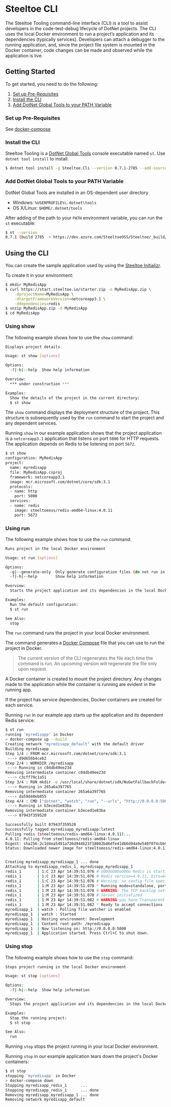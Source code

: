 # Steeltoe CLI

The Steeltoe Tooling command-line interface (CLI) is a tool to assist developers in the code-test-debug lifecycle of DotNet projects.
The CLI uses the local Docker environment to run a project’s application and its dependencies (typically services).
Developers can attach a debugger to the running application, and, since the project file system is mounted in the Docker container, code changes can be made and observed while the application is live.

## Getting Started

To get started, you need to do the following:

1. <a href="#steeltoe-dev-tools-pre-requisites">Set up Pre-Requisites</a>
1. <a href="#steeltoe-dev-tools-install-cli">Install the CLI</a>
1. <a href="#steeltoe-dev-tools-add-dotnet-global-tools-path-variable">Add DotNet Global Tools to your PATH Variable</a>

<a name="steeltoe-dev-tools-pre-requisites"></a>
### Set up Pre-Requisites

See [docker-compose](https://docs.docker.com/compose/)

<a name="steeltoe-dev-tools-install-cli"></a>
### Install the CLI

Steeltoe Tooling is a [DotNet Global Tools](https://docs.microsoft.com/dotnet/core/tools/global-tools) console executable named `st`.  Use `dotnet tool install` to install.

```sh
$ dotnet tool install -g Steeltoe.Cli --version 0.7.1-2785 --add-source https://www.myget.org/F/steeltoedev/api/v4/index.json
```

<a name="steeltoe-dev-tools-add-dotnet-global-tools-path-variable"></a>
### Add DotNet Global Tools to your PATH Variable

DotNet Global Tools are installed in an OS-dependent user directory

* Windows: `%USERPROFILE%\.dotnet\tools`
* OS X/Linux: `$HOME/.dotnet/tools`

After adding of the path to your `PATH` environment variable, you can run the `st` executable:

```sh
$ st --version
0.7.1 (build 2785 -> https://dev.azure.com/SteeltoeOSS/Steeltoe/_build/results?buildId=2785)
```


## Using the CLI

You can create the sample application used by using the [Steeltoe Initializr](https://start.steeltoe.io/).

To create it in your environment:

```sh
$ mkdir MyRedisApp
$ curl https://start.steeltoe.io/starter.zip -o MyRedisApp.zip \
    -dprojectName=MyRedisApp \
    -dtargetFrameworkVersion=netcoreapp3.1 \
    -ddependencies=redis
$ unzip MyRedisApp.zip -d MyRedisApp
$ cd MyRedisApp
```

### Using show

The following example shows how to use the `show` command:

```sh
Displays project details

Usage: st show [options]

Options:
  -?|-h|--help  Show help information

Overview:
  *** under construction ***

Examples:
  Show the details of the project in the current directory:
  $ st show
```

The `show` command displays the deployment structure of the project.
This structure is subsequently used by the `run` command to start the project and any dependent services.

Running `show` in our example application shows that the project application is a `netcoreapp3.1` application that listens on port `5000` for HTTP requests.
The application depends on Redis to be listening on port `5672`.

```sh
$ st show
configuration: MyRedisApp
project:
  name: myredisapp
  file: MyRedisApp.csproj
  framework: netcoreapp3.1
  image: mcr.microsoft.com/dotnet/core/sdk:3.1
  protocols:
  - name: http
    port: 5000
  services:
  - name: redis
    image: steeltoeoss/redis-amd64-linux:4.0.11
    port: 5672
```

### Using run

The following example shows how to use the `run` command:

```sh
Runs project in the local Docker environment

Usage: st run [options]

Options:
  -g|--generate-only  Only generate configuration files (do not run in Docker)
  -?|-h|--help        Show help information

Overview:
  Starts the project application and its dependencies in the local Docker environment.

Examples:
  Run the default configuration:
  $ st run

See Also:
  stop
```

The `run` command runs the project in your local Docker environment.

The command generates a [Docker Compose](https://docs.docker.com/compose/) file that you can use to run the project in Docker.

>The current version of the CLI regenerates the file each time the command is run.  An upcoming version will regenerate the file only upon request.

A Docker container is created to mount the project directory. Any changes made to the application while the container is running are evident in the running app.

If the project has service dependencies, Docker containers are created for each service.

Running `run` in our example app starts up the application and its dependent Redis service:

```sh
$ st run
running 'myredisapp' in Docker
> docker-compose up --build
Creating network "myredisapp_default" with the default driver
Building myredisapp
Step 1/4 : FROM mcr.microsoft.com/dotnet/core/sdk:3.1
 ---> d9d656b4ceb2
Step 2/4 : WORKDIR /myredisapp
 ---> Running in c04db49ee23d
Removing intermediate container c04db49ee23d
 ---> c3cff79c1a51
Step 3/4 : RUN mkdir -p /usr/local/share/dotnet/sdk/NuGetFallbackFolder
 ---> Running in 265a6a397765
Removing intermediate container 265a6a397765
 ---> da59d48eb855
Step 4/4 : CMD ["dotnet", "watch", "run", "--urls", "http://0.0.0.0:5000"]
 ---> Running in b3eced1e83ba
Removing intermediate container b3eced1e83ba
 ---> 07943f359520

Successfully built 07943f359520
Successfully tagged myredisapp_myredisapp:latest
Pulling redis (steeltoeoss/redis-amd64-linux:4.0.11)...
4.0.11: Pulling from steeltoeoss/redis-amd64-linux
Digest: sha256:2c1d4ea5491a726d944b23f18082bd6dfe41d66d94a9e540f074cbb9f94ab8e3
Status: Downloaded newer image for steeltoeoss/redis-amd64-linux:4.0.11


Creating myredisapp_myredisapp_1 ... done
Attaching to myredisapp_redis_1, myredisapp_myredisapp_1
redis_1       | 1:C 23 Apr 14:39:51.076 # oO0OoO0OoO0Oo Redis is starting oO0OoO0OoO0Oo
redis_1       | 1:C 23 Apr 14:39:51.076 # Redis version=4.0.11, bits=64, commit=00000000, modified=0, pid=1, just started
redis_1       | 1:C 23 Apr 14:39:51.076 # Warning: no config file specified, using the default config. In order to specify a config file use redis-server /path/to/redis.conf
redis_1       | 1:M 23 Apr 14:39:51.078 * Running mode=standalone, port=6379.
redis_1       | 1:M 23 Apr 14:39:51.078 # WARNING: The TCP backlog setting of 511 cannot be enforced because /proc/sys/net/core/somaxconn is set to the lower value of 128.
redis_1       | 1:M 23 Apr 14:39:51.078 # Server initialized
redis_1       | 1:M 23 Apr 14:39:51.082 # WARNING you have Transparent Huge Pages (THP) support enabled in your kernel. This will create latency and memory usage issues with Redis. To fix this issue run the command 'echo never > /sys/kernel/mm/transparent_hugepage/enabled' as root, and add it to your /etc/rc.local in order to retain the setting after a reboot. Redis must be restarted after THP is disabled.
redis_1       | 1:M 23 Apr 14:39:51.082 * Ready to accept connections
myredisapp_1  | watch : Polling file watcher is enabled
myredisapp_1  | watch : Started
myredisapp_1  | Hosting environment: Development
myredisapp_1  | Content root path: /myredisapp
myredisapp_1  | Now listening on: http://0.0.0.0:5000
myredisapp_1  | Application started. Press Ctrl+C to shut down.
```

### Using stop

The following example shows how to use the `stop` command:

```sh
Stops project running in the local Docker environment

Usage: st stop [options]

Options:
  -?|-h|--help  Show help information

Overview:
  Stops the project application and its dependencies in the local Docker environment.

Examples:
  Stop the running project:
  $ st stop

See Also:
  run
```

Running `stop` stops the project running in your local Docker environment.

Running `stop` in our example application tears down the project's Docker containers:

```sh
$ st stop
stopping 'myredisapp' in Docker
> docker-compose down
Stopping myredisapp_redis_1      ...
Stopping myredisapp_redis_1      ... done
Removing myredisapp_myredisapp_1 ... done
Removing network myredisapp_default
```
